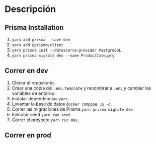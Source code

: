 # Descripción


## Prisma Installation

1. ```yarn add prisma --save-dev```
2. ```yarn add @prisma/client```
3. ```yarn prisma init --datasource-provider PostgreSQL```
4. ```yarn prisma migrate dev --name ProductCategory```

## Correr en dev

1. Clonar el repositorio.
2. Crear una copia del ```.env.template``` y renombrar a ```.env``` y cambiar las variables de entorno.
3. Instalar dependencias ```yarn```.
4. Levantar la base de datos ```docker compose up -d```.
5. Correr las migraciones de Prisma ```yarn prisma migrate dev```
6. Ejecutar seed ```yarn run seed```
7. Correr el proyecto ```yarn run dev```.


## Correr en prod
